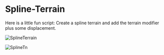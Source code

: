 # Spline-Terrain
Here is a little fun script: Create a spline terrain and add the terrain modifier plus some displacement.

![SplineTerrain](https://user-images.githubusercontent.com/24575719/182046447-ae19aece-ac9c-4dbf-bd2f-08786c77113d.gif)

![SplineTn](https://user-images.githubusercontent.com/24575719/182046455-e58dd500-9654-4551-926b-9ae7b8c990d8.jpg)
